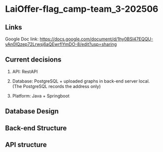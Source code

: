 # LaiOffer-flag_camp-team_3-202506

## Links

Google Doc link: https://docs.google.com/document/d/1hy0BSl47EQQU-yAn0IQzep72Lrwsj6aQEwrflYmDO-8/edit?usp=sharing

## Current decisions

1. API: RestAPI

2. Database: PostgreSQL + uploaded graphs in back-end server local. (The PostgreSQL records the address only)

3. Platform: Java + Springboot

## Database Design 

## Back-end Structure

## API structure
